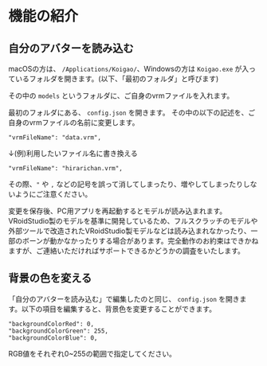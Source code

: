 # 機能の紹介

## 自分のアバターを読み込む

macOSの方は、 `/Applications/Koigao/`、Windowsの方は `Koigao.exe` が入っているフォルダを開きます。(以下、「最初のフォルダ」と呼びます)

その中の `models` というフォルダに、ご自身のvrmファイルを入れます。

最初のフォルダにある、 `config.json` を開きます。
その中の以下の記述を、ご自身のvrmファイルの名前に変更します。

```
"vrmFileName": "data.vrm",
```
↓(例)利用したいファイル名に書き換える
```
"vrmFileName": "hirarichan.vrm",
```

その際、`"` や `,` などの記号を誤って消してしまったり、増やしてしまったりしないようにご注意ください。

変更を保存後、PC用アプリを再起動するとモデルが読み込まれます。VRoidStudio製のモデルを基準に開発しているため、フルスクラッチのモデルや外部ツールで改造されたVRoidStudio製モデルなどは読み込まれなかったり、一部のボーンが動かなかったりする場合があります。完全動作のお約束はできかねますが、ご連絡いただければサポートできるかどうかの調査をいたします。

## 背景の色を変える

「自分のアバターを読み込む」で編集したのと同じ、 `config.json` を開きます。以下の項目を編集すると、背景色を変更することができます。

```
"backgroundColorRed": 0,
"backgroundColorGreen": 255,
"backgroundColorBlue": 0,
```

RGB値をそれぞれ0~255の範囲で指定してください。
